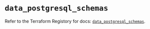 # `data_postgresql_schemas`

Refer to the Terraform Registory for docs: [`data_postgresql_schemas`](https://registry.terraform.io/providers/cyrilgdn/postgresql/1.20.0/docs/data-sources/schemas).
